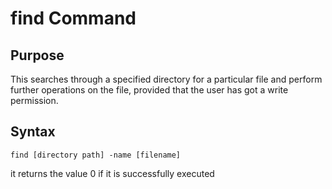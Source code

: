 # find Command

## Purpose
This searches through a specified directory for a particular file and perform further operations on the file, provided that the user has got a write permission.

## Syntax
    find [directory path] -name [filename]
it returns the value 0 if it is successfully executed